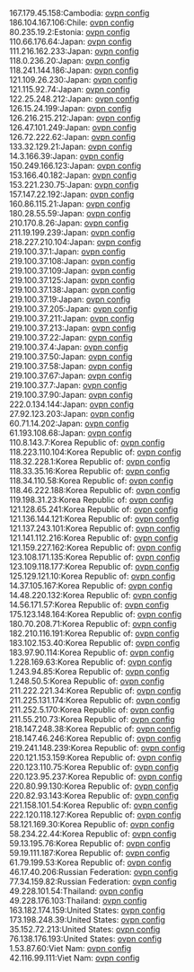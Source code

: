 167.179.45.158:Cambodia: [ovpn config](vpn/167_179_45_158.ovpn)  
186.104.167.106:Chile: [ovpn config](vpn/186_104_167_106.ovpn)  
80.235.19.2:Estonia: [ovpn config](vpn/80_235_19_2.ovpn)  
110.66.176.64:Japan: [ovpn config](vpn/110_66_176_64.ovpn)  
111.216.162.233:Japan: [ovpn config](vpn/111_216_162_233.ovpn)  
118.0.236.20:Japan: [ovpn config](vpn/118_0_236_20.ovpn)  
118.241.144.186:Japan: [ovpn config](vpn/118_241_144_186.ovpn)  
121.109.26.230:Japan: [ovpn config](vpn/121_109_26_230.ovpn)  
121.115.92.74:Japan: [ovpn config](vpn/121_115_92_74.ovpn)  
122.25.248.212:Japan: [ovpn config](vpn/122_25_248_212.ovpn)  
126.15.24.199:Japan: [ovpn config](vpn/126_15_24_199.ovpn)  
126.216.215.212:Japan: [ovpn config](vpn/126_216_215_212.ovpn)  
126.47.101.249:Japan: [ovpn config](vpn/126_47_101_249.ovpn)  
126.72.222.62:Japan: [ovpn config](vpn/126_72_222_62.ovpn)  
133.32.129.21:Japan: [ovpn config](vpn/133_32_129_21.ovpn)  
14.3.166.39:Japan: [ovpn config](vpn/14_3_166_39.ovpn)  
150.249.166.123:Japan: [ovpn config](vpn/150_249_166_123.ovpn)  
153.166.40.182:Japan: [ovpn config](vpn/153_166_40_182.ovpn)  
153.221.230.75:Japan: [ovpn config](vpn/153_221_230_75.ovpn)  
157.147.22.192:Japan: [ovpn config](vpn/157_147_22_192.ovpn)  
160.86.115.21:Japan: [ovpn config](vpn/160_86_115_21.ovpn)  
180.28.55.59:Japan: [ovpn config](vpn/180_28_55_59.ovpn)  
210.170.8.26:Japan: [ovpn config](vpn/210_170_8_26.ovpn)  
211.19.199.239:Japan: [ovpn config](vpn/211_19_199_239.ovpn)  
218.227.210.104:Japan: [ovpn config](vpn/218_227_210_104.ovpn)  
219.100.37.1:Japan: [ovpn config](vpn/219_100_37_1.ovpn)  
219.100.37.108:Japan: [ovpn config](vpn/219_100_37_108.ovpn)  
219.100.37.109:Japan: [ovpn config](vpn/219_100_37_109.ovpn)  
219.100.37.125:Japan: [ovpn config](vpn/219_100_37_125.ovpn)  
219.100.37.138:Japan: [ovpn config](vpn/219_100_37_138.ovpn)  
219.100.37.19:Japan: [ovpn config](vpn/219_100_37_19.ovpn)  
219.100.37.205:Japan: [ovpn config](vpn/219_100_37_205.ovpn)  
219.100.37.211:Japan: [ovpn config](vpn/219_100_37_211.ovpn)  
219.100.37.213:Japan: [ovpn config](vpn/219_100_37_213.ovpn)  
219.100.37.22:Japan: [ovpn config](vpn/219_100_37_22.ovpn)  
219.100.37.4:Japan: [ovpn config](vpn/219_100_37_4.ovpn)  
219.100.37.50:Japan: [ovpn config](vpn/219_100_37_50.ovpn)  
219.100.37.58:Japan: [ovpn config](vpn/219_100_37_58.ovpn)  
219.100.37.67:Japan: [ovpn config](vpn/219_100_37_67.ovpn)  
219.100.37.7:Japan: [ovpn config](vpn/219_100_37_7.ovpn)  
219.100.37.90:Japan: [ovpn config](vpn/219_100_37_90.ovpn)  
222.0.134.144:Japan: [ovpn config](vpn/222_0_134_144.ovpn)  
27.92.123.203:Japan: [ovpn config](vpn/27_92_123_203.ovpn)  
60.71.14.202:Japan: [ovpn config](vpn/60_71_14_202.ovpn)  
61.193.108.68:Japan: [ovpn config](vpn/61_193_108_68.ovpn)  
110.8.143.7:Korea Republic of: [ovpn config](vpn/110_8_143_7.ovpn)  
118.223.110.104:Korea Republic of: [ovpn config](vpn/118_223_110_104.ovpn)  
118.32.228.1:Korea Republic of: [ovpn config](vpn/118_32_228_1.ovpn)  
118.33.35.16:Korea Republic of: [ovpn config](vpn/118_33_35_16.ovpn)  
118.34.110.58:Korea Republic of: [ovpn config](vpn/118_34_110_58.ovpn)  
118.46.222.188:Korea Republic of: [ovpn config](vpn/118_46_222_188.ovpn)  
119.198.31.23:Korea Republic of: [ovpn config](vpn/119_198_31_23.ovpn)  
121.128.65.241:Korea Republic of: [ovpn config](vpn/121_128_65_241.ovpn)  
121.136.144.121:Korea Republic of: [ovpn config](vpn/121_136_144_121.ovpn)  
121.137.243.101:Korea Republic of: [ovpn config](vpn/121_137_243_101.ovpn)  
121.141.112.216:Korea Republic of: [ovpn config](vpn/121_141_112_216.ovpn)  
121.159.227.162:Korea Republic of: [ovpn config](vpn/121_159_227_162.ovpn)  
123.108.171.135:Korea Republic of: [ovpn config](vpn/123_108_171_135.ovpn)  
123.109.118.177:Korea Republic of: [ovpn config](vpn/123_109_118_177.ovpn)  
125.129.121.10:Korea Republic of: [ovpn config](vpn/125_129_121_10.ovpn)  
14.37.105.167:Korea Republic of: [ovpn config](vpn/14_37_105_167.ovpn)  
14.48.220.132:Korea Republic of: [ovpn config](vpn/14_48_220_132.ovpn)  
14.56.171.57:Korea Republic of: [ovpn config](vpn/14_56_171_57.ovpn)  
175.123.148.164:Korea Republic of: [ovpn config](vpn/175_123_148_164.ovpn)  
180.70.208.71:Korea Republic of: [ovpn config](vpn/180_70_208_71.ovpn)  
182.210.116.191:Korea Republic of: [ovpn config](vpn/182_210_116_191.ovpn)  
183.102.153.40:Korea Republic of: [ovpn config](vpn/183_102_153_40.ovpn)  
183.97.90.114:Korea Republic of: [ovpn config](vpn/183_97_90_114.ovpn)  
1.228.169.63:Korea Republic of: [ovpn config](vpn/1_228_169_63.ovpn)  
1.243.94.85:Korea Republic of: [ovpn config](vpn/1_243_94_85.ovpn)  
1.248.50.5:Korea Republic of: [ovpn config](vpn/1_248_50_5.ovpn)  
211.222.221.34:Korea Republic of: [ovpn config](vpn/211_222_221_34.ovpn)  
211.225.131.174:Korea Republic of: [ovpn config](vpn/211_225_131_174.ovpn)  
211.252.5.170:Korea Republic of: [ovpn config](vpn/211_252_5_170.ovpn)  
211.55.210.73:Korea Republic of: [ovpn config](vpn/211_55_210_73.ovpn)  
218.147.248.38:Korea Republic of: [ovpn config](vpn/218_147_248_38.ovpn)  
218.147.46.246:Korea Republic of: [ovpn config](vpn/218_147_46_246.ovpn)  
219.241.148.239:Korea Republic of: [ovpn config](vpn/219_241_148_239.ovpn)  
220.121.153.159:Korea Republic of: [ovpn config](vpn/220_121_153_159.ovpn)  
220.123.110.75:Korea Republic of: [ovpn config](vpn/220_123_110_75.ovpn)  
220.123.95.237:Korea Republic of: [ovpn config](vpn/220_123_95_237.ovpn)  
220.80.99.130:Korea Republic of: [ovpn config](vpn/220_80_99_130.ovpn)  
220.82.93.143:Korea Republic of: [ovpn config](vpn/220_82_93_143.ovpn)  
221.158.101.54:Korea Republic of: [ovpn config](vpn/221_158_101_54.ovpn)  
222.120.118.127:Korea Republic of: [ovpn config](vpn/222_120_118_127.ovpn)  
58.121.169.30:Korea Republic of: [ovpn config](vpn/58_121_169_30.ovpn)  
58.234.22.44:Korea Republic of: [ovpn config](vpn/58_234_22_44.ovpn)  
59.13.195.76:Korea Republic of: [ovpn config](vpn/59_13_195_76.ovpn)  
59.19.111.187:Korea Republic of: [ovpn config](vpn/59_19_111_187.ovpn)  
61.79.199.53:Korea Republic of: [ovpn config](vpn/61_79_199_53.ovpn)  
46.17.40.206:Russian Federation: [ovpn config](vpn/46_17_40_206.ovpn)  
77.34.159.82:Russian Federation: [ovpn config](vpn/77_34_159_82.ovpn)  
49.228.101.54:Thailand: [ovpn config](vpn/49_228_101_54.ovpn)  
49.228.176.103:Thailand: [ovpn config](vpn/49_228_176_103.ovpn)  
163.182.174.159:United States: [ovpn config](vpn/163_182_174_159.ovpn)  
173.198.248.39:United States: [ovpn config](vpn/173_198_248_39.ovpn)  
35.152.72.213:United States: [ovpn config](vpn/35_152_72_213.ovpn)  
76.138.176.193:United States: [ovpn config](vpn/76_138_176_193.ovpn)  
1.53.87.60:Viet Nam: [ovpn config](vpn/1_53_87_60.ovpn)  
42.116.99.111:Viet Nam: [ovpn config](vpn/42_116_99_111.ovpn)  
